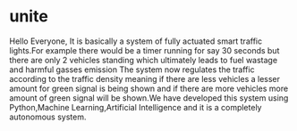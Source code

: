 # unite
Hello Everyone,
It is basically a system of fully actuated smart traffic lights.For example there would be a timer running for say 30 seconds but there are only 2 vehicles standing which ultimately leads to fuel wastage and harmful gasses emission The system now regulates the traffic according to the traffic density meaning if there are less vehicles a lesser amount for green signal is being shown and if there are more vehicles more amount  of green signal will be shown.We have developed this system using Python,Machine Learning,Artificial Intelligence and it is a completely autonomous system.
